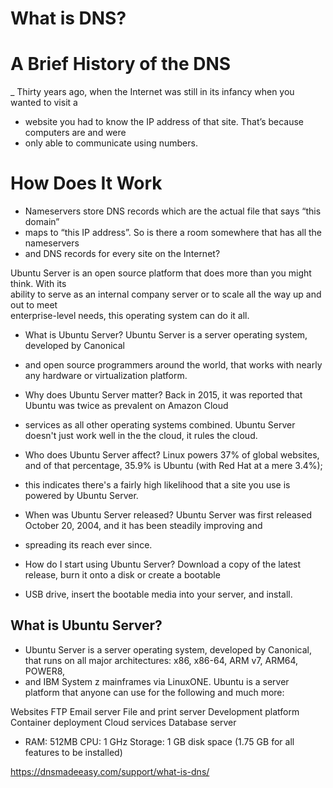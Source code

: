 # What is DNS?  

# A Brief History of the DNS  

_ Thirty years ago, when the Internet was still in its infancy when you wanted to visit a  
- website you had to know the IP address of that site. That’s because computers are and were  
- only able to communicate using numbers.

# How Does It Work  

- Nameservers store DNS records which are the actual file that says “this domain”  
- maps to “this IP address”. So is there a room somewhere that has all the nameservers  
- and DNS records for every site on the Internet?

Ubuntu Server is an open source platform that does more than you might think. With its  
ability to serve as an internal company server or to scale all the way up and out to meet  
enterprise-level needs, this operating system can do it all.  

- What is Ubuntu Server? Ubuntu Server is a server operating system, developed by Canonical  
- and open source programmers around the world, that works with nearly any hardware or virtualization platform.  

- Why does Ubuntu Server matter? Back in 2015, it was reported that Ubuntu was twice as prevalent on Amazon Cloud  
- services as all other operating systems combined. Ubuntu Server doesn't just work well in the the cloud, it rules the cloud.  

- Who does Ubuntu Server affect? Linux powers 37% of global websites, and of that percentage, 35.9% is Ubuntu (with Red Hat at a mere 3.4%);  
- this indicates there's a fairly high likelihood that a site you use is powered by Ubuntu Server. 

- When was Ubuntu Server released? Ubuntu Server was first released October 20, 2004, and it has been steadily improving and  
- spreading its reach ever since.  

- How do I start using Ubuntu Server? Download a copy of the latest release, burn it onto a disk or create a bootable  
- USB drive, insert the bootable media into your server, and install.  

## What is Ubuntu Server?  

- Ubuntu Server is a server operating system, developed by Canonical, that runs on all major architectures: x86, x86-64, ARM v7, ARM64, POWER8,  
- and IBM System z mainframes via LinuxONE. Ubuntu is a server platform that anyone can use for the following and much more:

Websites
FTP
Email server
File and print server
Development platform
Container deployment
Cloud services
Database server

- RAM: 512MB
CPU: 1 GHz
Storage: 1 GB disk space (1.75 GB for all features to be installed)

https://dnsmadeeasy.com/support/what-is-dns/
